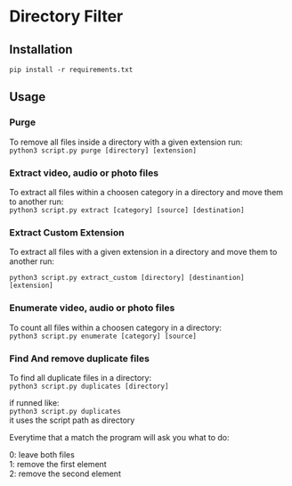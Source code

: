 # Directory Filter

## Installation

`pip install -r requirements.txt`

## Usage

### Purge

To remove all files inside a directory with a given extension run:<br>
`python3 script.py purge [directory] [extension]`

### Extract video, audio or photo files
To extract all files within a choosen category in a directory and move them to another run:<br>
`python3 script.py extract [category] [source] [destination]`

### Extract Custom Extension
To extract all files with a given extension in a directory and move them to another run:<br>

`python3 script.py extract_custom [directory] [destinantion] [extension]`

### Enumerate video, audio or photo files
To count all files within a choosen category in a directory:<br>
`python3 script.py enumerate [category] [source]`

### Find And remove duplicate files
To find all duplicate files in a directory:<br>
`python3 script.py duplicates [directory]`

if runned like:<br>
`python3 script.py duplicates`<br>
it uses the script path as directory

Everytime that a match the program will ask you what to do:<br>

0: leave both files<br>
1: remove the first element<br>
2: remove the second element<br>